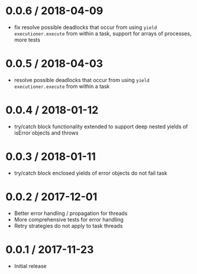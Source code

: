0.0.6 / 2018-04-09
==================

  * fix resolve possible deadlocks that occur from using `yield executioner.execute` from within a task, support for arrays of processes, more tests

0.0.5 / 2018-04-03
==================

  * resolve possible deadlocks that occur from using `yield executioner.execute` from within a task

0.0.4 / 2018-01-12
==================

  * try/catch block functionality extended to support deep nested yields of isError objects and throws

0.0.3 / 2018-01-11
==================

  * try/catch block enclosed yields of error objects do not fail task

0.0.2 / 2017-12-01
==================

  * Better error handling / propagation for threads
  * More comprehensive tests for error handling
  * Retry strategies do not apply to task threads

0.0.1 / 2017-11-23
==================

  * Initial release